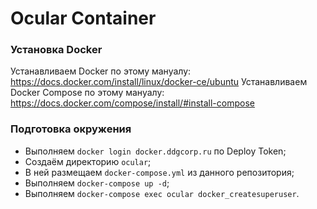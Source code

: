 # Ocular Container

### Установка Docker

Устанавливаем Docker по этому мануалу: https://docs.docker.com/install/linux/docker-ce/ubuntu
Устанавливаем Docker Compose по этому мануалу: https://docs.docker.com/compose/install/#install-compose

### Подготовка окружения

 * Выполняем `docker login docker.ddgcorp.ru` по Deploy Token;
 * Создаём директорию `ocular`;
 * В ней размещаем `docker-compose.yml` из данного репозитория;
 * Выполняем `docker-compose up -d`;
 * Выполняем `docker-compose exec ocular docker_createsuperuser`.